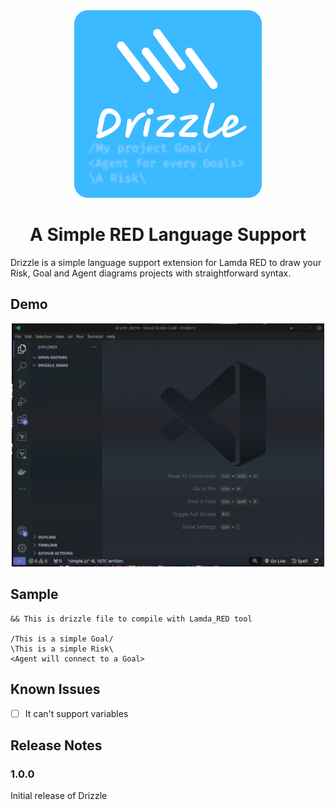 <div align="center">
    <img src="./images/logo_drizzle_language.png" width="300" height="300" />
    <h1>A Simple RED Language Support</h1>
</div>

Drizzle is a simple language support extension for Lamda RED to draw your Risk,
Goal and Agent diagrams projects with straightforward syntax.

## Demo

<div align="center">
    <img src="./images/drizzle_demo.gif" width="500"/>
</div>

## Sample

```drizzle
&& This is drizzle file to compile with Lamda_RED tool
                
/This is a simple Goal/
\This is a simple Risk\
<Agent will connect to a Goal>
```

## Known Issues

- [ ] It can't support variables

## Release Notes

### 1.0.0

Initial release of Drizzle